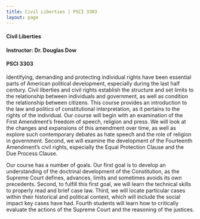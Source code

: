 ```yaml
---
title: Civil Liberties | PSCI 3303
layout: page
---
```


#### Civil Liberties

#### Instructor:  Dr. Douglas Dow

#### PSCI 3303

Identifying, demanding and protecting individual rights have been essential parts of American political development, especially during the last half century.  Civil liberties and civil rights establish the structure and set limits to the relationship between individuals and government, as well as condition the relationship between citizens.  This course provides an introduction to the law and politics of constitutional interpretation, as it pertains to the rights of the individual.  Our course will begin with an examination of the First Amendment’s freedom of speech, religion and press.  We will look at the changes and expansions of this amendment over time, as well as explore such contemporary debates as hate speech and the role of religion in government.  Second, we will examine the development of the Fourteenth Amendment’s civil rights, especially the Equal Protection Clause and the Due Process Clause.  

Our course has a number of goals.  Our first goal is to develop an understanding of the doctrinal development of the Constitution, as the Supreme Court defines, advances, limits and sometimes avoids its own precedents.  Second, to fulfill this first goal, we will learn the technical skills to properly read and brief case law.  Third, we will locate particular cases within their historical and political context, which will include the social impact key cases have had.  Fourth students will learn how to critically evaluate the actions of the Supreme Court and the reasoning of the justices.
